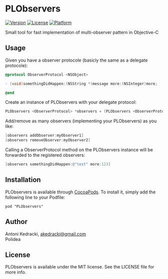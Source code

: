 # PLObservers
<!--
[![CI Status](http://img.shields.io/travis/Antoni Kedracki/PLObservers.svg?style=flat)](https://travis-ci.org/Antoni Kedracki/PLObservers)
-->
[![Version](https://img.shields.io/cocoapods/v/PLObservers.svg?style=flat)](http://cocoadocs.org/docsets/PLObservers)
[![License](https://img.shields.io/cocoapods/l/PLObservers.svg?style=flat)](http://cocoadocs.org/docsets/PLObservers)
[![Platform](https://img.shields.io/cocoapods/p/PLObservers.svg?style=flat)](http://cocoadocs.org/docsets/PLObservers)

Small tool for fast implementation of multi-observer pattern in Objective-C

## Usage
Given you have a observer protocole (basicly the same as a delegate protocole):

```Objective-C
@protocol ObserverProtocol <NSObject>

- (void)somethingDidHappen:(NSString *)message more:(NSInteger)more;

@end
```

Create an instance of PLObservers with your delegate protocol:

```Objective-C
PLObservers <ObserverProtocol> *observers = (PLObservers <ObserverProtocol>*)[[PLObservers alloc] initWithObserverProtocol:@protocol(ObserverProtocol)];
```

Add/remove as many observers (implementing your PLObservers) as you like: 

```Objective-C
[observers addObserver:myObserver1]
[observers removeObserver:myObserver2]
```    

Calling a ObserverProtocol method on the PLObservers instance will be forwarded to the registered observers:

```Objective-C
[observers somethingDidHappen:@"test" more:123] 
```

## Installation

PLObservers is available through [CocoaPods](http://cocoapods.org). To install
it, simply add the following line to your Podfile:

    pod "PLObservers"

## Author

Antoni Kedracki, akedracki@gmail.com  
Polidea

## License

PLObservers is available under the MIT license. See the LICENSE file for more info.

